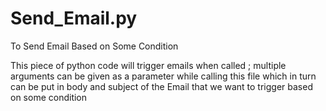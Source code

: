# Send_Email.py
To Send Email Based on Some Condition

This piece of python code will trigger emails when called ; multiple arguments can be given as a parameter while calling this file which in turn can be put in body and subject of the Email that we want to trigger based on some condition

